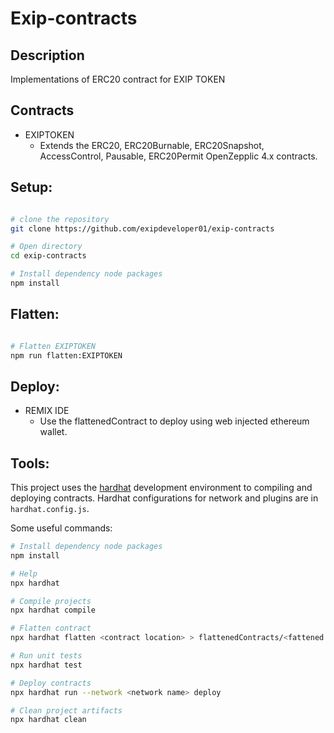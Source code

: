 # Exip-contracts

## Description

Implementations of ERC20 contract for EXIP TOKEN

## Contracts

- EXIPTOKEN
  - Extends the ERC20, ERC20Burnable, ERC20Snapshot, AccessControl, Pausable, ERC20Permit OpenZepplic 4.x contracts.
 
## Setup: 

```sh

# clone the repository
git clone https://github.com/exipdeveloper01/exip-contracts

# Open directory
cd exip-contracts

# Install dependency node packages
npm install

```

## Flatten: 

```sh

# Flatten EXIPTOKEN
npm run flatten:EXIPTOKEN
```

## Deploy: 

- REMIX IDE
  - Use the flattenedContract to deploy using web injected ethereum wallet.

## Tools: 

This project uses the [hardhat](https://hardhat.org/) development environment to compiling and deploying contracts.
Hardhat configurations for network and plugins are in `hardhat.config.js`.

Some useful commands:
```sh
# Install dependency node packages
npm install

# Help 
npx hardhat 

# Compile projects
npx hardhat compile

# Flatten contract
npx hardhat flatten <contract location> > flattenedContracts/<fattened contract name>.sol

# Run unit tests
npx hardhat test

# Deploy contracts
npx hardhat run --network <network name> deploy

# Clean project artifacts
npx hardhat clean
```
